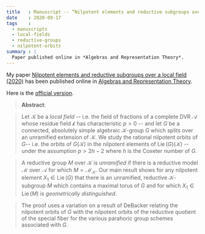 ```yaml
---
title   : Manuscript -- “Nilpotent elements and reductive subgroups over a local field”
date    : 2020-09-17
tags    :
  - manuscripts
  - local-fields
  - reductive-groups
  - nilpotent-orbits
summary : |
  Paper published online in *Algebras and Representation Theory*.
---
```


My paper [Nilpotent elements and reductive subgroups over a local
field (2020)](/pages/manuscripts.html#nilpotent-elements-and-reductive-subgroups-over-a-local-field)
has been published online in [Algebras and Representation
Theory](https://www.springer.com/journal/10468?IFA). 

Here is the [official version](https://rdcu.be/b8AHO).


> **Abstract**:

> Let $\mathcal{K}$ be a *local field* -- i.e. the field of fractions
> of a complete DVR $\mathscr{A}$ whose residue field $\mathcal{k}$ has
> characteristic $p > 0$ -- and let $G$ be a connected, absolutely
> simple algebraic $\mathcal{K}$-group $G$ which splits over an unramified
> extension of $\mathcal{K}$. We study the rational nilpotent orbits of
> $G$-- i.e. the orbits of $G(\mathcal{K})$ in the nilpotent elements of
> $\operatorname{Lie}(G)(\mathcal{K})$ -- under the assumption $p>2h-2$ where $h$ is
> the Coxeter number of $G$.

>  A reductive group $M$ over $\mathcal{K}$ is *unramified* if there
>  is a reductive model $\mathcal{M}$ over $\mathscr{A}$ for which $M =
>  \mathcal{M}_\mathcal{K}$. Our main result shows for any nilpotent element $X_1
>  \in \operatorname{Lie}(G)$ that there is an unramified, reductive
>  $\mathcal{K}$-subgroup $M$ which contains a maximal torus of $G$ and
>  for which $X_1 \in \operatorname{Lie}(M)$ is *geometrically
>  distinguished*.

>  The proof uses a variation on a result of DeBacker relating the
>  nilpotent orbits of $G$ with the nilpotent orbits of the
>  reductive quotient of the special fiber for the various parahoric
>  group schemes associated with $G$.


